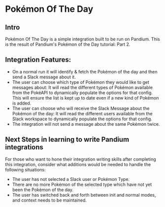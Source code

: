 # Pokémon Of The Day


## Intro

Pokémon Of The Day is a simple integration built to be run on Pandium.  This is the result of Pandium's Pokémon of the Day tutorial: Part 2.

## Integration Features:

- On a normal run it will identify & fetch the Pokémon of the day and then send a Slack message about it. 
- The user can choose which type of Pokémon they would like to get messages about: It will read the different types of Pokémon available from the PokéAPI to dynamically populate the options for that config.  This will ensure the list is kept up to date even if a new kind of Pokémon is added.
- The user can choose who will receive the Slack Message about the Pokémon of the day:  It will read the different users available from the Slack workspace to dynamically populate the options for that config.  
- The integration will not send a message about the same Pokémon twice.

## Next Steps in learning to write Pandium integrations

For those who want to hone their integration writing skills after completing this integration, consider what additions would be needed to handle the following situations:
- The user has not selected a Slack user or Pokémon Type.
- There are no more Pokémon of the selected type which have not yet been the Pokémon of the day.
- The user has switched back and forth between init and normal modes, and context needs to be maintained.